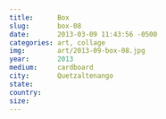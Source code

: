 ```yaml
---
title:  	Box
slug:		box-08
date:   	2013-03-09 11:43:56 -0500
categories: art, collage
img:		art/2013-09-box-08.jpg
year:		2013
medium:		cardboard
city:		Quetzaltenango
state:
country:
size:
---
```

